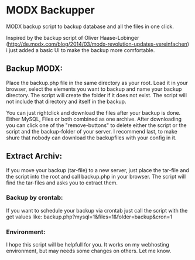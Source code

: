 # MODX Backupper
MODX backup script to backup database and all the files in one click.


Inspired by the backup script of Oliver Haase-Lobinger (http://de.modx.com/blog/2014/03/modx-revolution-updates-vereinfachen) i just added a basic UI to make the backup more comfortable.

## Backup MODX:
Place the backup.php file in the same directory as your root. Load it in your browser, select the elements you want to backup and name your backup directory. The script will create the folder if it does not exist. The script will not include that directory and itself in the backup.

You can just rightclick and download the files after your backup is done. Either MySQL, Files or both combined as one archive. After downloading you can click one of the "remove-buttons" to delete either the script or the script and the backup-folder of your server. I recommend last, to make shure that nobody can download the backupfiles with your config in it.


## Extract Archiv:
If you move your backup (tar-file) to a new server, just place the tar-file and the script into the root and call backup.php in your browser. The script will find the tar-files and asks you to extract them.


### Backup by crontab:
If you want to schedule your backup via crontab just call the script with the get values like: backup.php?mysql=1&files=1&folder=backup&cron=1


### Environment:
I hope this script will be helpfull for you. It works on my webhosting environment, but may needs some changes on others. Let me know.
